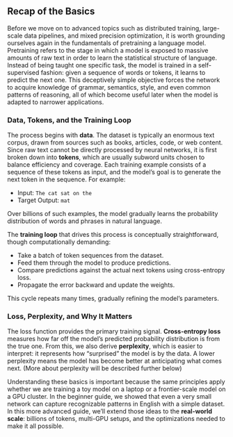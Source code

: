 ## Recap of the Basics

Before we move on to advanced topics such as distributed training, large-scale data pipelines, and mixed precision optimization, it is worth grounding ourselves again in the fundamentals of pretraining a language model. Pretraining refers to the stage in which a model is exposed to massive amounts of raw text in order to learn the statistical structure of language. Instead of being taught one specific task, the model is trained in a self-supervised fashion: given a sequence of words or tokens, it learns to predict the next one. This deceptively simple objective forces the network to acquire knowledge of grammar, semantics, style, and even common patterns of reasoning, all of which become useful later when the model is adapted to narrower applications.  

### Data, Tokens, and the Training Loop  

The process begins with **data**. The dataset is typically an enormous text corpus, drawn from sources such as books, articles, code, or web content. Since raw text cannot be directly processed by neural networks, it is first broken down into **tokens**, which are usually subword units chosen to balance efficiency and coverage. Each training example consists of a sequence of these tokens as input, and the model’s goal is to generate the next token in the sequence. For example:  

- Input: `The cat sat on the`  
- Target Output: `mat`  

Over billions of such examples, the model gradually learns the probability distribution of words and phrases in natural language.  

The **training loop** that drives this process is conceptually straightforward, though computationally demanding:  

- Take a batch of token sequences from the dataset.  
- Feed them through the model to produce predictions.  
- Compare predictions against the actual next tokens using cross-entropy loss.  
- Propagate the error backward and update the weights.  

This cycle repeats many times, gradually refining the model’s parameters.  

### Loss, Perplexity, and Why It Matters  

The loss function provides the primary training signal. **Cross-entropy loss** measures how far off the model’s predicted probability distribution is from the true one. From this, we also derive **perplexity**, which is easier to interpret: it represents how “surprised” the model is by the data. A lower perplexity means the model has become better at anticipating what comes next. (More about perplexity will be described further below)

Understanding these basics is important because the same principles apply whether we are training a toy model on a laptop or a frontier-scale model on a GPU cluster. 
In the beginner guide, we showed that even a very small network can capture recognizable patterns in English with a simple dataset. 
In this more advanced guide, we’ll extend those ideas to the **real-world scale**: billions of tokens, multi-GPU setups, and the optimizations needed to make it all possible.
